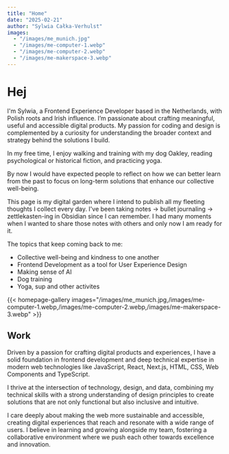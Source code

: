 ```yaml
---
title: "Home"
date: "2025-02-21"
author: "Sylwia Całka-Verhulst"
images:
  - "/images/me_munich.jpg"
  - "/images/me-computer-1.webp"
  - "/images/me-computer-2.webp"
  - "/images/me-makerspace-3.webp"
---
```

# Hej

I'm Sylwia, a Frontend Experience Developer based in the Netherlands, with Polish roots and Irish influence. I’m passionate about crafting meaningful, useful and accessible digital products. My passion for coding and design is complemented by a curiosity for understanding the broader context and strategy behind the solutions I build.

In my free time, I enjoy walking and training with my dog Oakley, reading psychological or historical fiction, and practicing yoga.

By now I would have expected people to reflect on how we can better learn from the past to focus on long-term solutions that enhance our collective well-being.

This page is my digital garden where I intend to publish all my fleeting thoughts I collect every day. I've been taking notes -> bullet journaling -> zettlekasten-ing in Obsidian since I can remember. I had many moments when I wanted to share those notes with others and only now I am ready for it. 

The topics that keep coming back to me:
- Collective well-being and kindness to one another
- Frontend Development as a tool for User Experience Design
- Making sense of AI
- Dog training
- Yoga, sup and other activites

{{< homepage-gallery images="/images/me_munich.jpg,/images/me-computer-1.webp,/images/me-computer-2.webp,/images/me-makerspace-3.webp" >}}

## Work
Driven by a passion for crafting digital products and experiences, I have a solid foundation in frontend development and deep technical expertise in modern web technologies like JavaScript, React, Next.js, HTML, CSS, Web Components and TypeScript.

I thrive at the intersection of technology, design, and data, combining my technical skills with a strong understanding of design principles to create solutions that are not only functional but also inclusive and intuitive.

I care deeply about making the web more sustainable and accessible, creating digital experiences that reach and resonate with a wide range of users. I believe in learning and growing alongside my team, fostering a collaborative environment where we push each other towards excellence and innovation.
